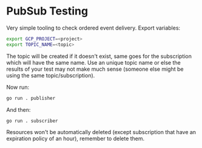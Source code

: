 # PubSub Testing

Very simple tooling to check ordered event delivery.
Export variables:

```sh
export GCP_PROJECT=<project>
export TOPIC_NAME=<topic>
```

The topic will be created if it doesn't exist, same goes for the subscription which will have the same name.
Use an unique topic name or else the results of your test may not make much sense (someone else might be
using the same topic/subscription).

Now run:

```sh
go run . publisher
```

And then:

```sh
go run . subscriber
```

Resources won't be automatically deleted (except subscription that have an expiration policy of an hour), remember to delete them.
